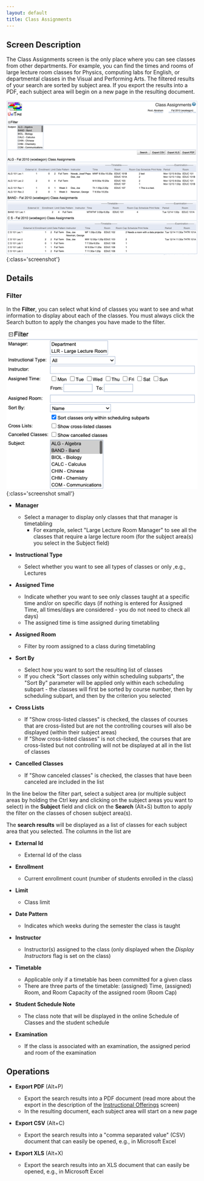 ```yaml
---
layout: default
title: Class Assignments
---
```



## Screen Description

The Class Assignments screen is the only place where you can see classes from other departments. For example, you can find the times and rooms of large lecture room classes for Physics, computing labs for English, or departmental classes in the Visual and Performing Arts. The filtered results of your search are sorted by subject area. If you export the results into a PDF, each subject area will begin on a new page in the resulting document.

![Class Assignments](images/class-assignments-1.png){:class='screenshot'}

## Details

### Filter

In the **Filter**, you can select what kind of classes you want to see and what information to display about each of the classes. You must always click the Search button to apply the changes you have made to the filter.

![Class Assignments](images/class-assignments-2.png){:class='screenshot small'}

* **Manager**
    * Select a manager to display only classes that that manager is timetabling
        * For example, select "Large Lecture Room Manager" to see all the classes that require a large lecture room (for the subject area(s) you select in the Subject field)

* **Instructional Type**
    * Select whether you want to see all types of classes or only ,e.g., Lectures

* **Assigned Time**
    * Indicate whether you want to see only classes taught at a specific time and/or on specific days (if nothing is entered for Assigned Time, all times/days are considered - you do not need to check all days)
    * The assigned time is time assigned during timetabling

* **Assigned Room**
    * Filter by room assigned to a class during timetabling

* **Sort By**
    * Select how you want to sort the resulting list of classes
    * If you check "Sort classes only within scheduling subparts", the "Sort By" parameter will be applied only within each scheduling subpart - the classes will first be sorted by course number, then by scheduling subpart, and then by the criterion you selected

* **Cross Lists**
    * If "Show cross-listed classes" is checked, the classes of courses that are cross-listed but are not the controlling courses will also be displayed (within their subject areas)
    * If "Show cross-listed classes" is not checked, the courses that are cross-listed but not controlling will not be displayed at all in the list of classes

* **Cancelled Classes**
    * If "Show canceled classes" is checked, the classes that have been canceled are included in the list

In the line below the filter part, select a subject area (or multiple subject areas by holding the Ctrl key and clicking on the subject areas you want to select) in the **Subject** field and click on the **Search** (Alt+S) button to apply the filter on the classes of chosen subject area(s).

The **search results** will be displayed as a list of classes for each subject area that you selected. The columns in the list are

* **External Id**
    * External Id of the class

* **Enrollment**
    * Current enrollment count (number of students enrolled in the class)

* **Limit**
    * Class limit

* **Date Pattern**
    * Indicates which weeks during the semester the class is taught

* **Instructor**
    * Instructor(s) assigned to the class (only displayed when the *Display Instructors* flag is set on the class)

* **Timetable**
    * Applicable only if a timetable has been committed for a given class
    * There are three parts of the timetable: (assigned) Time, (assigned) Room, and Room Capacity of the assigned room (Room Cap)

* **Student Schedule Note**
    * The class note that will be displayed in the online Schedule of Classes and the student schedule

* **Examination**
    * If the class is associated with an examination, the assigned period and room of the examination

## Operations

* **Export PDF** (Alt+P)
    * Export the search results into a PDF document (read more about the export in the description of the [Instructional Offerings](instructional-offerings) screen)
    * In the resulting document, each subject area will start on a new page

* **Export CSV** (Alt+C)
    * Export the search results into a "comma separated value" (CSV) document that can easily be opened, e.g., in Microsoft Excel

* **Export XLS** (Alt+X)
    * Export the search results into an XLS document that can easily be opened, e.g., in Microsoft Excel


